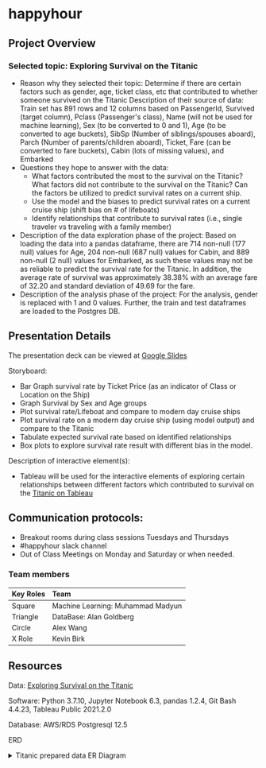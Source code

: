 # happyhour

## Project Overview
 ### Selected topic: Exploring Survival on the Titanic
  - Reason why they selected their topic: Determine if there are certain factors such as gender, age, ticket class, etc that contributed to whether someone survived on the Titanic
  Description of their source of data: Train set has 891 rows and 12 columns based on PassengerId, Survived (target column), Pclass (Passenger's class), Name (will not be used for machine learning), Sex (to be converted to 0 and 1), Age (to be converted to age buckets), SibSp (Number of siblings/spouses aboard), Parch (Number of parents/children aboard), Ticket, Fare (can be converted to fare buckets), Cabin (lots of missing values), and Embarked
  - Questions they hope to answer with the data: 
    - What factors contributed the most to the survival on the Titanic? What factors did not contribute to the survival on the Titanic? Can the factors be utilized to predict survival rates on a current ship.
    - Use the model and the biases to predict survival rates on a current cruise ship (shift bias on # of lifeboats)
    - Identify relationships that contribute to survival rates (i.e., single traveler vs traveling with a family member)
  - Description of the data exploration phase of the project: Based on loading the data into a pandas dataframe, there are 714 non-null (177 null) values for Age, 204 non-null (687 null) values for Cabin, and 889 non-null (2 null) values for Embarked, as such these values may not be as reliable to predict the survival rate for the Titanic. In addition, the average rate of survival was approximately 38.38% with an average fare of 32.20 and standard deviation of 49.69 for the fare.
  - Description of the analysis phase of the project: For the analysis, gender is replaced with 1 and 0 values. Further, the train and test dataframes are loaded to the Postgres DB.

## Presentation Details
The presentation deck can be viewed at [Google Slides](https://docs.google.com/presentation/d/1qMSHVCMOXXqsc5P8uBrMM9QYQQPu_BJBKuw3FCWUnwk/edit#slide=id.p)

Storyboard:

- Bar Graph survival rate by Ticket Price (as an indicator of Class or Location on the Ship)
- Graph Survival by Sex and Age groups
- Plot survival rate/Lifeboat and compare to modern day cruise ships 
- Plot survival rate on a modern day cruise ship (using model output) and compare to the Titanic  
- Tabulate expected survival rate based on identified relationships 
-  Box plots to explore survival rate result  with different bias in the model. 

Description of interactive element(s):

- Tableau will be used for the interactive elements of exploring certain relationships between different factors which contributed to survival on the [Titanic on Tableau](https://public.tableau.com/app/profile/alex.wang6199/viz/ExploringSurvivalontheTitanicTableau/AverageSurvivalRateByClass) 

## Communication protocols:

- Breakout rooms during class sessions Tuesdays and Thursdays
- #happyhour slack channel
- Out of Class Meetings on Monday and  Saturday or when needed. 

### Team members
| Key Roles | Team                              |
| :-------- | :-------------------------------- |
| Square    | Machine Learning: Muhammad Madyun |
| Triangle  | DataBase: Alan Goldberg           |
| Circle    | Alex Wang                         |
| X Role    | Kevin Birk                        |


## Resources
Data: [Exploring Survival on the Titanic](https://www.kaggle.com/mrisdal/exploring-survival-on-the-titanic)

Software: Python 3.7.10, Jupyter Notebook 6.3, pandas 1.2.4, Git Bash 4.4.23, Tableau Public 2021.2.0

Database: 
AWS/RDS Postgresql 12.5 

ERD
<details><summary>Titanic prepared data ER Diagram</summary>
<p>

![](https://github.com/goldbala55/happyhour/blob/main/images/Titanic_DB_ERD.png)

</p>
</details>

